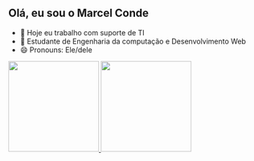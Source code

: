 ## Olá, eu sou o Marcel Conde 

- 🔭 Hoje eu trabalho com suporte de TI
- 🌱 Estudante de Engenharia da computação e Desenvolvimento Web
- 😄 Pronouns: Ele/dele

 <div>
  <a href="https://github.com/marcelconde">
  <img height="180em" src="https://github-readme-stats.vercel.app/api?username=marcelconde&show_icons=true&theme=dracula&include_all_commits=true&count_private=true"/>
  <img height="180em" src="https://github-readme-stats.vercel.app/api/top-langs/?username=marcelconde&layout=compact&langs_count=7&theme=dracula"/>
</div>
